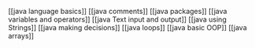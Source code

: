 [[java language basics]]
[[java comments]]
[[java packages]]
[[java variables and operators]]
[[java Text input and output]]
[[java using Strings]]
[[java making decisions]]
[[java loops]]
[[java basic OOP]]
[[java arrays]]
